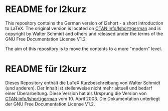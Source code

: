 README for l2kurz
=================
This repository contains the German version of l2short - a short introduction to LaTeX. The original version is located on [CTAN:info/lshort/german](http://mirror.ctan.org/info/lshort/german) and is copyright by Walter Schmidt and others and released under the terms of the GNU Free Documentation License V1.2

The aim of this repository is to move the contents to a more "modern" level.


README für l2kurz
=================
Dieses Repository enthält die LaTeX Kurzbeschreibung von Walter Schmidt (und anderen). Der Inhalt ist stellenweise nicht mehr aktuell und bedarf einer Überarbeitung. Diese Version hat als Ursprung die Version von [CTAN:info/lshort/german](http://mirror.ctan.org/info/lshort/german) vom 10. April 2003. Die Dokumentation unterliegt der GNU Free Documentation License V1.2.


